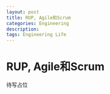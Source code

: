 ```yaml
---
layout: post
title: RUP, Agile和Scrum
categories: Engineering
description: 
tags: Engineering Life
---
```


# RUP, Agile和Scrum

待写占位
